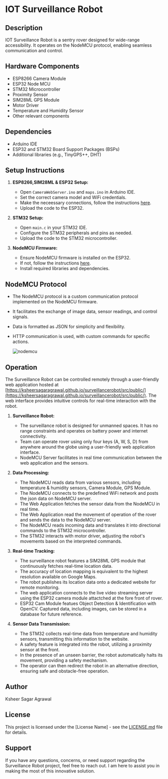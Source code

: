 # IOT Surveillance Robot

## Description
IOT Surveillance Robot is a sentry rover designed for wide-range accessibility. It operates on the NodeMCU protocol, enabling seamless communication and control. 

## Hardware Components

- ESP8266 Camera Module
- ESP32 Node MCU
- STM32 Microcontroller
- Proximity Sensor
- SIM28ML GPS Module
- Motor Driver
- Temperature and Humidity Sensor
- Other relevant components

## Dependencies

- Arduino IDE
- ESP32 and STM32 Board Support Packages (BSPs)
- Additional libraries (e.g., TinyGPS++, DHT)

## Setup Instructions

1. **ESP8266,SIM28ML & ESP32 Setup:**
   - Open `CameraWebServer.ino` and  `maps.ino` in Arduino IDE.
   - Set the correct camera model and WiFi credentials.
   - Make the neceessary connections, follow the instructions [here](https://mechatrofice.com/arduino/gps-latitude-longitude).
   - Upload the code to the ESP32.

2. **STM32 Setup:**
   - Open `main.c` in your STM32 IDE.
   - Configure the STM32 peripherals and pins as needed.
   - Upload the code to the STM32 microcontroller.

3. **NodeMCU Firmware:**
   - Ensure NodeMCU firmware is installed on the ESP32.
   - If not, follow the instructions [here](https://docs.platformio.org/en/latest/platforms/espressif32.html#platform-package).
   - Install required libraries and dependencies.

## NodeMCU Protocol

- The NodeMCU protocol is a custom communication protocol implemented on the NodeMCU firmware.
- It facilitates the exchange of image data, sensor readings, and control signals.
- Data is formatted as JSON for simplicity and flexibility.
- HTTP communication is used, with custom commands for specific actions.

  ![nodemcu](https://github.com/ksheersagaragrawal/surveillancerobot/assets/76050795/8d750410-30c9-4f70-b264-3f1dc329e5f9)

## Operation

The Surveillance Robot can be controlled remotely through a user-friendly web application hosted at [https://ksheersagaragrawal.github.io/surveillancerobot/src/public/](https://ksheersagaragrawal.github.io/surveillancerobot/src/public/). The web interface provides intuitive controls for real-time interaction with the robot. 

1. **Surveillance Robot:**
   - The surveillance robot is designed for unmanned spaces. It has no range constraints and operates on battery power and internet connectivity.
   - Team can operate rover using only four keys (A, W, S, D) from anywhere around the globe using a user-friendly web application interface.  
   - NodeMCU Server facilitates in real time communication between the web application and the sensors.

3. **Data Processing:**
   - The NodeMCU reads data from various sensors, including temperature & humidity sensors, Camera Module, GPS Module.
   - The NodeMCU connects to the predefined WiFi network and posts the json data on NodeMCU server.
   - The Web Application fetches the sensor data from the NodeMCU in real time.
   - The Web Application read the movement of operation of the rover and sends the data to the NodeMCU server.
   - The NodeMCU reads incoming data and translates it into directional commands to the STM32 microcontroller.
   - The STM32 interacts with motor driver, adjusting the robot's movements based on the interpreted commands.

4. **Real-time Tracking:**
   - The surveillance robot features a SIM28ML GPS module that continuously fetches real-time location data.
   - The accuracy of location mapping is equivalent to the highest resolution available on Google Maps.
   - The robot publishes its location data onto a dedicated website for remote monitoring.
   - The web application connects to the live video streaming server using the ESP32 camera module attactched at the fore front of rover.
   - ESP32 Cam Module featues Object Detection & Identification with OpenCV. Captured data, including images, can be stored in a database for future reference.

5. **Sensor Data Transmission:**
   - The STM32 collects real-time data from temperature and humidity sensors, transmitting this information to the website.
   - A safety feature is integrated into the robot, utilizing a proximity sensor at the front.
   - In the presence of an unseen barrier, the robot automatically halts its movement, providing a safety mechanism.
   - The operator can then redirect the robot in an alternative direction, ensuring safe and obstacle-free operation.
     
## Author

Ksheer Sagar Agrawal

## License

This project is licensed under the [License Name] - see the [LICENSE.md](LICENSE.md) file for details.

## Support

If you have any questions, concerns, or need support regarding the Surveillance Robot project, feel free to reach out. I am here to assist you in making the most of this innovative solution.
